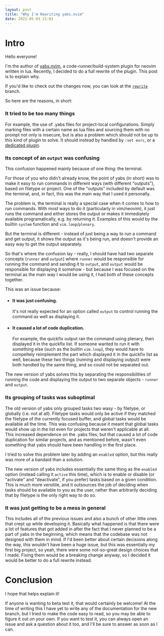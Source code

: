 ```yaml
---
layout: post
title: "Why I'm Rewriting yabs.nvim"
date: 2022-05-03 21:01
---
```


# Intro

Hello everyone!

I'm the author of [yabs.nvim][yabs], a code-runner/build-system plugin for
neovim written in lua. Recently, I decided to do a full rewrite of the plugin.
This post is to explain why.

If you'd like to check out the changes now, you can look at the
[`rewrite`][yabs-rewrite] branch.

So here are the reasons, in short:

### It tried to be too many things

For example, the use of .yabs files for project-local configurations. Simply
marking files with a certain name as lua files and sourcing them with no prompt
not only is insecure, but is also a problem which should not be up to this kind
of plugin to solve. It should instead by handled by `:set exrc`, or a
[dedicated plugin][nvim-config-local].

### Its concept of an `output` was confusing

This confusion happened mainly because of one thing: the terminal.

For those of you who didn't already know, the point of yabs (in short) was to
make it easy to run commands in different ways (with different "outputs"),
based on filetype or project. One of the "outputs" included by default was the
terminal, and, in fact, this was the main way that I used it personally.

The problem is, the terminal is really a special case when it comes to how to
run commands. With most ways to do it (particularly in vim/neovim), it just
runs the command and either stores the output or makes it immediately available
programatically, e.g. by returning it. Examples of this would by the builtin
`system` function and `vim.loop`/`plenary`.

But the terminal is different - instead of just being a way to run a command
and get output, it shows the output as it's being run, and doesn't provide an
easy way to get the output separately.

So that's where the confusion lay - really, I should have had two separate
concepts (`runner` and `output`) where `runner` would be responsible for
running the command and sending it to `output`, and `output` would be
responsible for displaying it somehow - but because I was focused on the
terminal as the main way I would be using it, I had both of these concepts
together.

This was an issue because:

- #### It was just confusing.

  It's not really expected for an option called `output` to control running the
command as well as displaying it.

- #### It caused a lot of code duplication.

  For example, the quickfix output ran the command using plenary, then displayed
it in the quickfix list. If someone wanted to run it with something else (such
as the builtin `vim.loop`), they would have to compeltely reimplement the part
which displayed it in the quickfix list as well, because these two things
(running and displaying output) were both handled by the same thing, and so
could not be separated out.

The new version of yabs solves this by separating the responsibilities of
running the code and displaying the output to two separate objects - `runner`
and `output`.

### Its grouping of tasks was suboptimal

The old version of yabs only grouped tasks two wasy - by filetype, or globally
(i.e. not at all). Filetype tasks would only be active if they matched the
filetype of the currently focused buffer, and global tasks would be available
all the time. This was confusing because it meant that global tasks would show
up in the list even for projects that weren't applicable at all. This increased
dependence on the .yabs files, but that caused a lot of code duplication for
similar projects, and as mentioned before, wasn't even something that yabs
should have been handling in the first place.

I tried to solve this problem later by adding an `enabled` option, but this
really was more of a bandaid than a solution.

The new version of yabs includes essentially the same thing as the `enabled`
option (instead calling it `active` this time), which is to enable or disable
(or "activate" and "deactivate", if you prefer) tasks based on a given
condition. This is much more versitile, and it outsources the job of deciding
when tasks should be available to you as the user, rather than arbitrarily
deciding that by filetype is the only right way to do so.

### It was just getting to be a mess in general

This includes all of the previous issues and also a bunch of other little ones that crept up while developing it. Basically what happened is that there were a lot of features that got added in after the fact that I never planned to be a part of yabs in the beginning, which means that the codebase was not designed with them in mind. If I'd been better about certain decisions along the way, this wouldn't have been a huge issue, but this was essentially my first big project, so yeah, there were some not-so-great design choices that I made. Fixing them would be a breaking change anyway, so I decided it would be better to do a full rewrite instead.

# Conclusion

I hope that helps explain it!

If anyone is wanting to beta test it, that would certainly be welcome! At the time of writing this I have yet to write any of the documentation for the new branch, but I tried to make the code easy to read, so you may be able to figure it out on your own. If you want to test it, you can always open an issue and ask a question about it too, and I'll be sure to answer as soon as I can.

[yabs]: https://github.com/pianocomposer321/yabs.nvim
[yabs-rewrite]: https://github.com/pianocomposer321/yabs.nvim/tree/rewrite
[nvim-config-local]: https://github.com/klen/nvim-config-local
